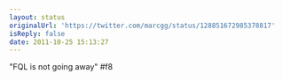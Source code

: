```yaml
---
layout: status
originalUrl: 'https://twitter.com/marcgg/status/128851672985378817'
isReply: false
date: 2011-10-25 15:13:27
---
```


"FQL is not going away" #f8
